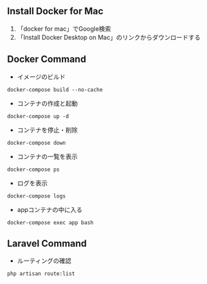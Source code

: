 ## Install Docker for Mac
1. 「docker for mac」でGoogle検索
2. 「Install Docker Desktop on Mac」のリンクからダウンロードする


## Docker Command

 - イメージのビルド
```
docker-compose build --no-cache 
```
 - コンテナの作成と起動
```
docker-compose up -d
```
 - コンテナを停止・削除
```
docker-compose down
```
 - コンテナの一覧を表示
```
docker-compose ps
```
 - ログを表示
```
docker-compose logs
```
 - appコンテナの中に入る
```
docker-compose exec app bash
```

## Laravel Command
 - ルーティングの確認
```
php artisan route:list
```
